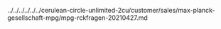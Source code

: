 ../../../../../../cerulean-circle-unlimited-2cu/customer/sales/max-planck-gesellschaft-mpg/mpg-rckfragen-20210427.md